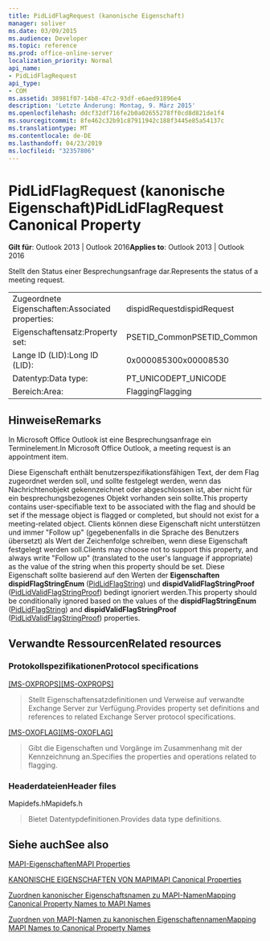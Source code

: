 ```yaml
---
title: PidLidFlagRequest (kanonische Eigenschaft)
manager: soliver
ms.date: 03/09/2015
ms.audience: Developer
ms.topic: reference
ms.prod: office-online-server
localization_priority: Normal
api_name:
- PidLidFlagRequest
api_type:
- COM
ms.assetid: 38981f07-14b8-47c2-93df-e6aed91896e4
description: 'Letzte Änderung: Montag, 9. März 2015'
ms.openlocfilehash: ddcf32df716fe2b0a02655278ff0cd8d821de1f4
ms.sourcegitcommit: 8fe462c32b91c87911942c188f3445e85a54137c
ms.translationtype: MT
ms.contentlocale: de-DE
ms.lasthandoff: 04/23/2019
ms.locfileid: "32357806"
---
```

# <a name="pidlidflagrequest-canonical-property"></a><span data-ttu-id="a5ae8-103">PidLidFlagRequest (kanonische Eigenschaft)</span><span class="sxs-lookup"><span data-stu-id="a5ae8-103">PidLidFlagRequest Canonical Property</span></span>

  
  
<span data-ttu-id="a5ae8-104">**Gilt für**: Outlook 2013 | Outlook 2016</span><span class="sxs-lookup"><span data-stu-id="a5ae8-104">**Applies to**: Outlook 2013 | Outlook 2016</span></span> 
  
<span data-ttu-id="a5ae8-105">Stellt den Status einer Besprechungsanfrage dar.</span><span class="sxs-lookup"><span data-stu-id="a5ae8-105">Represents the status of a meeting request.</span></span>
  
|||
|:-----|:-----|
|<span data-ttu-id="a5ae8-106">Zugeordnete Eigenschaften:</span><span class="sxs-lookup"><span data-stu-id="a5ae8-106">Associated properties:</span></span>  <br/> |<span data-ttu-id="a5ae8-107">dispidRequest</span><span class="sxs-lookup"><span data-stu-id="a5ae8-107">dispidRequest</span></span>  <br/> |
|<span data-ttu-id="a5ae8-108">Eigenschaftensatz:</span><span class="sxs-lookup"><span data-stu-id="a5ae8-108">Property set:</span></span>  <br/> |<span data-ttu-id="a5ae8-109">PSETID_Common</span><span class="sxs-lookup"><span data-stu-id="a5ae8-109">PSETID_Common</span></span>  <br/> |
|<span data-ttu-id="a5ae8-110">Lange ID (LID):</span><span class="sxs-lookup"><span data-stu-id="a5ae8-110">Long ID (LID):</span></span>  <br/> |<span data-ttu-id="a5ae8-111">0x00008530</span><span class="sxs-lookup"><span data-stu-id="a5ae8-111">0x00008530</span></span>  <br/> |
|<span data-ttu-id="a5ae8-112">Datentyp:</span><span class="sxs-lookup"><span data-stu-id="a5ae8-112">Data type:</span></span>  <br/> |<span data-ttu-id="a5ae8-113">PT_UNICODE</span><span class="sxs-lookup"><span data-stu-id="a5ae8-113">PT_UNICODE</span></span>  <br/> |
|<span data-ttu-id="a5ae8-114">Bereich:</span><span class="sxs-lookup"><span data-stu-id="a5ae8-114">Area:</span></span>  <br/> |<span data-ttu-id="a5ae8-115">Flagging</span><span class="sxs-lookup"><span data-stu-id="a5ae8-115">Flagging</span></span>  <br/> |
   
## <a name="remarks"></a><span data-ttu-id="a5ae8-116">Hinweise</span><span class="sxs-lookup"><span data-stu-id="a5ae8-116">Remarks</span></span>

<span data-ttu-id="a5ae8-117">In Microsoft Office Outlook ist eine Besprechungsanfrage ein Terminelement.</span><span class="sxs-lookup"><span data-stu-id="a5ae8-117">In Microsoft Office Outlook, a meeting request is an appointment item.</span></span>
  
<span data-ttu-id="a5ae8-118">Diese Eigenschaft enthält benutzerspezifikationsfähigen Text, der dem Flag zugeordnet werden soll, und sollte festgelegt werden, wenn das Nachrichtenobjekt gekennzeichnet oder abgeschlossen ist, aber nicht für ein besprechungsbezogenes Objekt vorhanden sein sollte.</span><span class="sxs-lookup"><span data-stu-id="a5ae8-118">This property contains user-specifiable text to be associated with the flag and should be set if the message object is flagged or completed, but should not exist for a meeting-related object.</span></span> <span data-ttu-id="a5ae8-119">Clients können diese Eigenschaft nicht unterstützen und immer "Follow up" (gegebenenfalls in die Sprache des Benutzers übersetzt) als Wert der Zeichenfolge schreiben, wenn diese Eigenschaft festgelegt werden soll.</span><span class="sxs-lookup"><span data-stu-id="a5ae8-119">Clients may choose not to support this property, and always write "Follow up" (translated to the user's language if appropriate) as the value of the string when this property should be set.</span></span> <span data-ttu-id="a5ae8-120">Diese Eigenschaft sollte basierend auf den Werten der **Eigenschaften dispidFlagStringEnum** ([PidLidFlagString](pidlidflagstring-canonical-property.md)) und **dispidValidFlagStringProof** ([PidLidValidFlagStringProof](pidlidvalidflagstringproof-canonical-property.md)) bedingt ignoriert werden.</span><span class="sxs-lookup"><span data-stu-id="a5ae8-120">This property should be conditionally ignored based on the values of the **dispidFlagStringEnum** ([PidLidFlagString](pidlidflagstring-canonical-property.md)) and **dispidValidFlagStringProof** ([PidLidValidFlagStringProof](pidlidvalidflagstringproof-canonical-property.md)) properties.</span></span>
  
## <a name="related-resources"></a><span data-ttu-id="a5ae8-121">Verwandte Ressourcen</span><span class="sxs-lookup"><span data-stu-id="a5ae8-121">Related resources</span></span>

### <a name="protocol-specifications"></a><span data-ttu-id="a5ae8-122">Protokollspezifikationen</span><span class="sxs-lookup"><span data-stu-id="a5ae8-122">Protocol specifications</span></span>

<span data-ttu-id="a5ae8-123">[[MS-OXPROPS]](https://msdn.microsoft.com/library/f6ab1613-aefe-447d-a49c-18217230b148%28Office.15%29.aspx)</span><span class="sxs-lookup"><span data-stu-id="a5ae8-123">[[MS-OXPROPS]](https://msdn.microsoft.com/library/f6ab1613-aefe-447d-a49c-18217230b148%28Office.15%29.aspx)</span></span>
  
> <span data-ttu-id="a5ae8-124">Stellt Eigenschaftensatzdefinitionen und Verweise auf verwandte Exchange Server zur Verfügung.</span><span class="sxs-lookup"><span data-stu-id="a5ae8-124">Provides property set definitions and references to related Exchange Server protocol specifications.</span></span>
    
<span data-ttu-id="a5ae8-125">[[MS-OXOFLAG]](https://msdn.microsoft.com/library/f1e50be4-ed30-4c2a-b5cb-8ff3aaaf9b91%28Office.15%29.aspx)</span><span class="sxs-lookup"><span data-stu-id="a5ae8-125">[[MS-OXOFLAG]](https://msdn.microsoft.com/library/f1e50be4-ed30-4c2a-b5cb-8ff3aaaf9b91%28Office.15%29.aspx)</span></span>
  
> <span data-ttu-id="a5ae8-126">Gibt die Eigenschaften und Vorgänge im Zusammenhang mit der Kennzeichnung an.</span><span class="sxs-lookup"><span data-stu-id="a5ae8-126">Specifies the properties and operations related to flagging.</span></span>
    
### <a name="header-files"></a><span data-ttu-id="a5ae8-127">Headerdateien</span><span class="sxs-lookup"><span data-stu-id="a5ae8-127">Header files</span></span>

<span data-ttu-id="a5ae8-128">Mapidefs.h</span><span class="sxs-lookup"><span data-stu-id="a5ae8-128">Mapidefs.h</span></span>
  
> <span data-ttu-id="a5ae8-129">Bietet Datentypdefinitionen.</span><span class="sxs-lookup"><span data-stu-id="a5ae8-129">Provides data type definitions.</span></span>
    
## <a name="see-also"></a><span data-ttu-id="a5ae8-130">Siehe auch</span><span class="sxs-lookup"><span data-stu-id="a5ae8-130">See also</span></span>



[<span data-ttu-id="a5ae8-131">MAPI-Eigenschaften</span><span class="sxs-lookup"><span data-stu-id="a5ae8-131">MAPI Properties</span></span>](mapi-properties.md)
  
[<span data-ttu-id="a5ae8-132">KANONISCHE EIGENSCHAFTEN VON MAPI</span><span class="sxs-lookup"><span data-stu-id="a5ae8-132">MAPI Canonical Properties</span></span>](mapi-canonical-properties.md)
  
[<span data-ttu-id="a5ae8-133">Zuordnen kanonischer Eigenschaftsnamen zu MAPI-Namen</span><span class="sxs-lookup"><span data-stu-id="a5ae8-133">Mapping Canonical Property Names to MAPI Names</span></span>](mapping-canonical-property-names-to-mapi-names.md)
  
[<span data-ttu-id="a5ae8-134">Zuordnen von MAPI-Namen zu kanonischen Eigenschaftennamen</span><span class="sxs-lookup"><span data-stu-id="a5ae8-134">Mapping MAPI Names to Canonical Property Names</span></span>](mapping-mapi-names-to-canonical-property-names.md)

